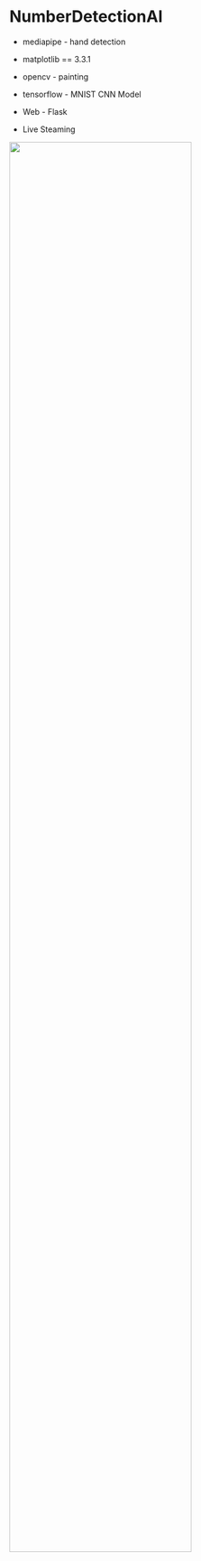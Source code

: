 # NumberDetectionAI

* mediapipe - hand detection
* matplotlib == 3.3.1
* opencv - painting
* tensorflow - MNIST CNN Model

* Web - Flask
* Live Steaming 

<img width="80%" src="https://user-images.githubusercontent.com/95116074/152720750-b282ce7c-47aa-4caf-b772-c2b855c62212.gif"/>

